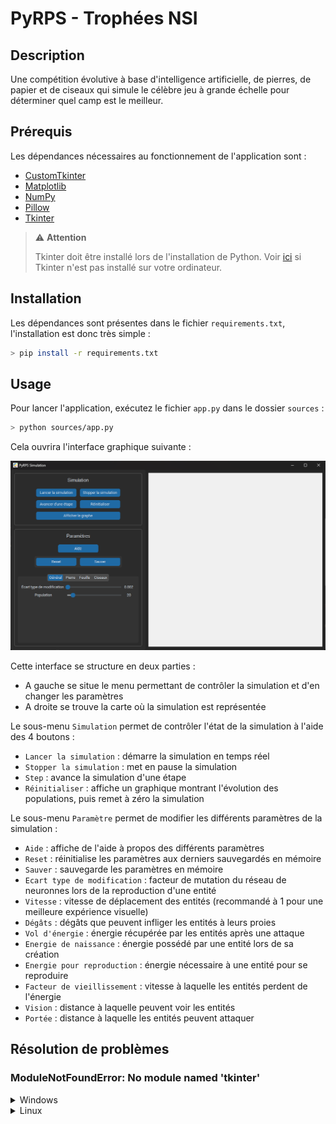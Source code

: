 # PyRPS - Trophées NSI

## Description

Une compétition évolutive à base d'intelligence artificielle, de pierres, de papier et de ciseaux qui simule le célèbre jeu à grande échelle pour déterminer quel camp est le meilleur.

## Prérequis

Les dépendances nécessaires au fonctionnement de l'application sont :
- [CustomTkinter](https://customtkinter.tomschimansky.com/)
- [Matplotlib](https://matplotlib.org/)
- [NumPy](https://numpy.org/)
- [Pillow](https://pillow.readthedocs.io/en/stable/)
- [Tkinter](https://docs.python.org/3/library/tkinter.html)

> ⚠️ **Attention**
>
> Tkinter doit être installé lors de l'installation de Python. Voir [ici](#modulenotfounderror-no-module-named-tkinter) si Tkinter n'est pas installé sur votre ordinateur.

## Installation

Les dépendances sont présentes dans le fichier `requirements.txt`, l'installation est donc très simple :
```sh
> pip install -r requirements.txt
```

## Usage

Pour lancer l'application, exécutez le fichier `app.py` dans le dossier `sources` :
```sh
> python sources/app.py
```

Cela ouvrira l'interface graphique suivante :

![Interface de la simulation](doc/assets/interface.png)

Cette interface se structure en deux parties :
- A gauche se situe le menu permettant de contrôler la simulation et d'en changer les paramètres
- A droite se trouve la carte où la simulation est représentée

Le sous-menu `Simulation` permet de contrôler l'état de la simulation à l'aide des 4 boutons :
- `Lancer la simulation` : démarre la simulation en temps réel
- `Stopper la simulation` : met en pause la simulation
- `Step` : avance la simulation d'une étape
- `Réinitialiser` : affiche un graphique montrant l'évolution des populations, puis remet à zéro la simulation

Le sous-menu `Paramètre` permet de modifier les différents paramètres de la simulation :
- `Aide` : affiche de l'aide à propos des différents paramètres
- `Reset` : réinitialise les paramètres aux derniers sauvegardés en mémoire
- `Sauver` : sauvegarde les paramètres en mémoire
- `Ecart type de modification` : facteur de mutation du réseau de neuronnes lors de la reproduction d'une entité
- `Vitesse` : vitesse de déplacement des entités (recommandé à 1 pour une meilleure expérience visuelle)
- `Dégâts` : dégâts que peuvent infliger les entités à leurs proies
- `Vol d'énergie` : énergie récupérée par les entités après une attaque
- `Energie de naissance` : énergie possédé par une entité lors de sa création
- `Energie pour reproduction` : énergie nécessaire à une entité pour se reproduire
- `Facteur de vieillissement` : vitesse à laquelle les entités perdent de l'énergie
- `Vision` : distance à laquelle peuvent voir les entités
- `Portée` : distance à laquelle les entités peuvent attaquer

## Résolution de problèmes

### ModuleNotFoundError: No module named 'tkinter'

<details>
<summary>Windows</summary>

Sur Windows, Tkinter doit être installé lors de l'installation de Python. Il n'est pas possible d'utiliser `pip` pour installer Tkinter.

Pour installer Tkinter, téléchargez la dernière version l'installateur Python [ici](https://python.org/downloads), puis exécutez-le. Choisissez l'option `Modify` puis cochez `tcl/tk and IDLE` :

![Installateur Python](doc/assets/install_tkinter.png)

Ensuite, cliquez sur `Next` puis `🛡️ Install`.

Tkinter est maintenant installé sur votre ordinateur. Vous pouvez dorénavant relancer l'application.
</details>

<details>
<summary>Linux</summary>

Pour installer Tkinter sur Linux, exécutez simplement la commande suivante :
```sh
> sudo apt-get install python3-tk
```

Tkinter est maintenant installé sur votre ordinateur. Vous pouvez dorénavant relancer l'application.
</details>
